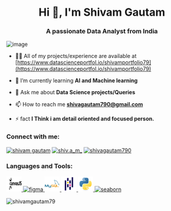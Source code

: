 <h1 align="center">Hi 👋, I'm Shivam Gautam</h1>
<h3 align="center">A passionate Data Analyst from India</h3>

![image](https://github.com/Shivamgautam79/Shivamgautam79/assets/149200088/9884577c-f6ce-45a9-bf4e-e6b57d29b6a0.gif)


- 👨‍💻 All of my projects/experience are available at [https://www.datascienceportfol.io/shivamportfolio79](https://www.datascienceportfol.io/shivamportfolio79)

- 🌱 I’m currently learning **AI and Machine learning**

- 💬 Ask me about **Data Science projects/Queries**

- 📫 How to reach me **shivagautam790@gmail.com**

- ⚡ fact **I Think i am detail oriented and focused person.**

<h3 align="left">Connect with me:</h3>
<p align="left">
<a href="https://linkedin.com/in/shivam gautam" target="blank"><img align="center" src="https://raw.githubusercontent.com/rahuldkjain/github-profile-readme-generator/master/src/images/icons/Social/linked-in-alt.svg" alt="shivam gautam" height="30" width="40" /></a>
<a href="https://instagram.com/shiv.a_m_" target="blank"><img align="center" src="https://raw.githubusercontent.com/rahuldkjain/github-profile-readme-generator/master/src/images/icons/Social/instagram.svg" alt="shiv.a_m_" height="30" width="40" /></a>
<a href="https://www.hackerrank.com/shivagautam790" target="blank"><img align="center" src="https://raw.githubusercontent.com/rahuldkjain/github-profile-readme-generator/master/src/images/icons/Social/hackerrank.svg" alt="shivagautam790" height="30" width="40" /></a>
</p>

<h3 align="left">Languages and Tools:</h3>
<p align="left"> <a href="https://canvasjs.com" target="_blank" rel="noreferrer"> <img src="https://raw.githubusercontent.com/Hardik0307/Hardik0307/master/assets/canvasjs-charts.svg" alt="canvasjs" width="40" height="40"/> </a> <a href="https://www.figma.com/" target="_blank" rel="noreferrer"> <img src="https://www.vectorlogo.zone/logos/figma/figma-icon.svg" alt="figma" width="40" height="40"/> </a> <a href="https://www.mysql.com/" target="_blank" rel="noreferrer"> <img src="https://raw.githubusercontent.com/devicons/devicon/master/icons/mysql/mysql-original-wordmark.svg" alt="mysql" width="40" height="40"/> </a> <a href="https://pandas.pydata.org/" target="_blank" rel="noreferrer"> <img src="https://raw.githubusercontent.com/devicons/devicon/2ae2a900d2f041da66e950e4d48052658d850630/icons/pandas/pandas-original.svg" alt="pandas" width="40" height="40"/> </a> <a href="https://www.python.org" target="_blank" rel="noreferrer"> <img src="https://raw.githubusercontent.com/devicons/devicon/master/icons/python/python-original.svg" alt="python" width="40" height="40"/> </a> <a href="https://seaborn.pydata.org/" target="_blank" rel="noreferrer"> <img src="https://seaborn.pydata.org/_images/logo-mark-lightbg.svg" alt="seaborn" width="40" height="40"/> </a> </p>



<p><img align="center" src="https://github-readme-streak-stats.herokuapp.com/?user=shivamgautam79&" alt="shivamgautam79" /></p>
